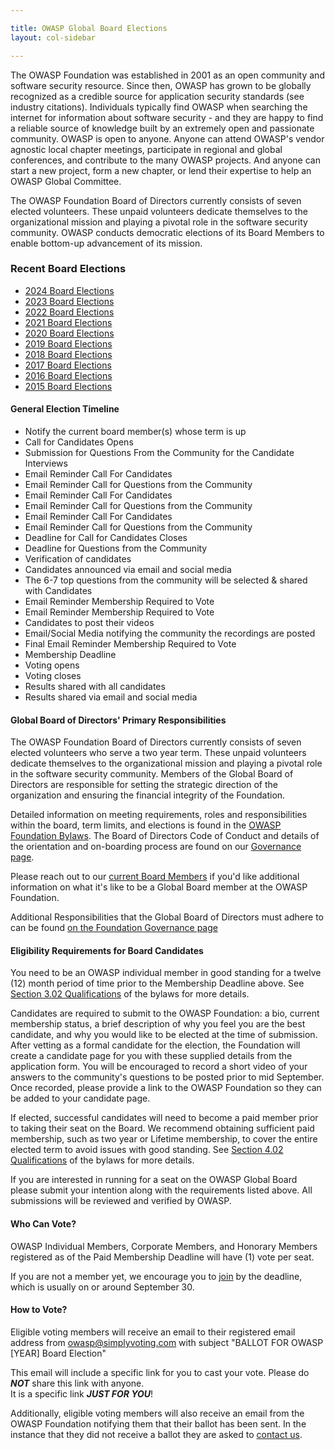 ```yaml
---

title: OWASP Global Board Elections
layout: col-sidebar

---
```


The OWASP Foundation was established in 2001 as an open community and software security resource. Since then, OWASP has 
grown to be globally recognized as a credible source for application security standards (see industry citations). Individuals 
typically find OWASP when searching the internet for information about software security - and they are happy to find a 
reliable source of knowledge built by an extremely open and passionate community. OWASP is open to anyone. Anyone can attend 
OWASP's vendor agnostic local chapter meetings, participate in regional and global conferences, and contribute to the many 
OWASP projects. And anyone can start a new project, form a new chapter, or lend their expertise to help an OWASP Global Committee.

The OWASP Foundation Board of Directors currently consists of seven elected volunteers. These unpaid volunteers dedicate 
themselves to the organizational mission and playing a pivotal role in the software security community. OWASP conducts democratic 
elections of its Board Members to enable bottom-up advancement of its mission.

### Recent Board Elections
<!-- todo: change this to read from elections -->

* [2024 Board Elections](2024_elections)
* [2023 Board Elections](2023_elections)
* [2022 Board Elections](2022_elections)
* [2021 Board Elections](2021_elections)
* [2020 Board Elections](2020_elections)
* [2019 Board Elections](2019_elections)
* [2018 Board Elections](2018_elections)
* [2017 Board Elections](2017_elections)
* [2016 Board Elections](2016_elections)
* [2015 Board Elections](2015_elections)

#### General Election Timeline

* Notify the current board member(s) whose term is up
* Call for Candidates Opens
* Submission for Questions From the Community for the Candidate Interviews
* Email Reminder Call For Candidates
* Email Reminder Call for Questions from the Community
* Email Reminder Call For Candidates
* Email Reminder Call for Questions from the Community
* Email Reminder Call For Candidates
* Email Reminder Call for Questions from the Community
* Deadline for Call for Candidates Closes
* Deadline for Questions from the Community
* Verification of candidates
* Candidates announced via email and social media
* The 6-7 top questions from the community will be selected & shared with Candidates
* Email Reminder Membership Required to Vote
* Email Reminder Membership Required to Vote
* Candidates to post their videos
* Email/Social Media notifying the community the recordings are posted
* Final Email Reminder Membership Required to Vote
* Membership Deadline
* Voting opens
* Voting closes
* Results shared with all candidates
* Results shared via email and social media

#### Global Board of Directors' Primary Responsibilities

The OWASP Foundation Board of Directors currently consists of seven elected volunteers who serve a two year term. These unpaid volunteers dedicate themselves to the organizational mission and playing a pivotal role in the software security community. Members of the Global Board of Directors are responsible for setting the strategic direction of the organization and ensuring the financial integrity of the Foundation.

Detailed information on meeting requirements, roles and responsibilities within the board, term limits, and elections is found in the [OWASP Foundation Bylaws](/www-policy/legal/bylaws).  The Board of Directors Code of Conduct and details of the orientation and on-boarding process are found on our [Governance page](/governance/).

Please reach out to our [current Board Members](/corporate/) if you'd like additional information on what it's like to be a Global Board member at the OWASP Foundation.

Additional Responsibilities that the Global Board of Directors must adhere to can be found [on the Foundation Governance page](/governance/)

<!-- May need to include some representation of this  '''[[OWASP Board History|Board History]]''' -->

#### Eligibility Requirements for Board Candidates

You need to be an OWASP individual member in good standing for a twelve (12) month period of time prior to the Membership Deadline above. See [Section 3.02 Qualifications](/www-policy/legal/bylaws#section-302-number-tenure-and-qualifications) of the bylaws for more details.

Candidates are required to submit to the OWASP Foundation: a bio, current membership status, a brief description of why you feel you are the best candidate, and why you would like to be elected at the time of submission. After vetting as a formal candidate for the election, the Foundation will create a candidate page for you with these supplied details from the application form. You will be encouraged to record a short video of your answers to the community's questions to be posted prior to mid September. Once recorded, please provide a link to the OWASP Foundation so they can be added to your candidate page.

If elected, successful candidates will need to become a paid member prior to taking their seat on the Board. We recommend obtaining sufficient paid membership, such as two year or Lifetime membership, to cover the entire elected term to avoid issues with good standing. See [Section 4.02 Qualifications](/www-policy/legal/bylaws#section-402-qualifications) of the bylaws for more details.

If you are interested in running for a seat on the OWASP Global Board please submit your intention along with the requirements listed above. All submissions will be reviewed and verified by OWASP.

#### Who Can Vote?

OWASP Individual Members, Corporate Members, and Honorary Members registered as of the Paid Membership Deadline will have (1) vote per seat.

If you are not a member yet, we encourage you to [join](/membership/) by the deadline, which is usually on or around September 30.

#### How to Vote?

Eligible voting members will receive an email to their registered email address from owasp@simplyvoting.com with subject
"BALLOT FOR OWASP [YEAR] Board Election"

This email will include a specific link for you to cast your vote.  Please do ***NOT*** share this link with anyone.  
It is a specific link ***JUST FOR YOU***!

Additionally, eligible voting members will also receive an email from the OWASP Foundation notifying them that their ballot has 
been sent. In the instance that they did not receive a ballot they are asked to [contact us](https://owasporg.atlassian.net/servicedesk/customer/portal/7/group/18/create/72).
